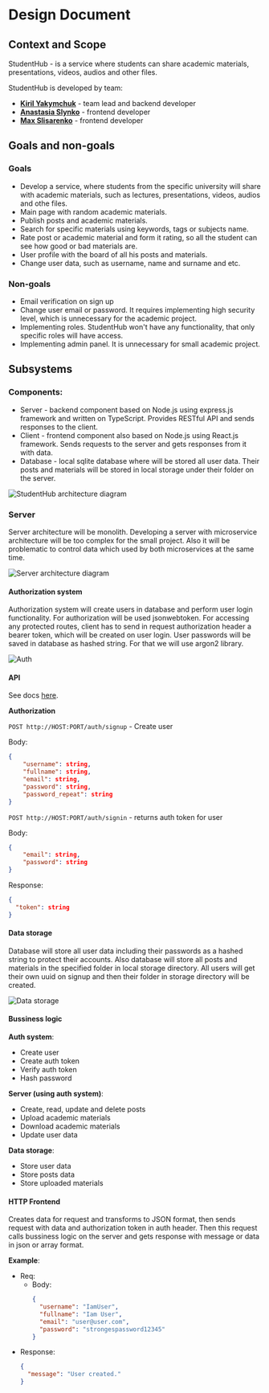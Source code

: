 # Design Document
## Context and Scope
StudentHub - is a service where students can share academic materials, presentations,
videos, audios and other files.

StudentHub is developed by team:
* **[Kiril Yakymchuk](https://github.com/stbestichhh)** - team lead and backend developer
* **[Anastasia Slynko](https://github.com/anastasia-sl)** - frontend developer
* **[Max Slisarenko](https://github.com/Cake2Rock)** - frontend developer

## Goals and non-goals
### Goals
* Develop a service, where students from the specific university will share with
academic materials, such as lectures, presentations, videos, audios and othe files.
* Main page with random academic materials.
* Publish posts and academic materials.
* Search for specific materials using keywords, tags or subjects name.
* Rate post or academic material and form it rating, so all the student can see 
how good or bad materials are.
* User profile with the board of all his posts and materials.
* Change user data, such as username, name and surname and etc.

### Non-goals
* Email verification on sign up
* Change user email or password. It requires implementing high security level,
which is unnecessary for the academic project.
* Implementing roles. StudentHub won't have any functionality, that only specific roles
will have access.
* Implementing admin panel. It is unnecessary for small academic project.

## Subsystems
### Components:
* Server - backend component based on Node.js using express.js framework and written on TypeScript. 
Provides RESTful API and sends responses to the client.
* Client - frontend component also based on Node.js using React.js framework. Sends requests
to the server and gets responses from it with data.
* Database - local sqlite database where will be stored all user data. Their posts and materials
will be stored in local storage under their folder on the server.

![StudentHub architecture diagram](./media/architecture-diagram.png)

### Server
Server architecture will be monolith. Developing a server with microservice architecture will be
too complex for the small project. Also it will be problematic to control data which used by both
microservices at the same time. 

![Server architecture diagram](./media/server-diagram.png)

#### Authorization system
Authorization system will create users in database and perform user login functionality. For
authorization will be used jsonwebtoken. For accessing any protected routes, client has to send
in request authorization header a bearer token, which will be created on user login.
User passwords will be saved in database as hashed string. For that we will use argon2 library.

![Auth](./media/auth.png)

#### API

See docs [here](https://apidog.com/apidoc/project-533931).

**Authorization**

`POST http://HOST:PORT/auth/signup` - Create user

Body: 
```json
{
    "username": string,
    "fullname": string,
    "email": string,
    "password": string,
    "password_repeat": string
}
```

`POST http://HOST:PORT/auth/signin` - returns auth token for user

Body: 
```json
{
    "email": string,
    "password": string
}
```

Response:
```json
{
  "token": string
}
```

#### Data storage
Database will store all user data including their passwords as a hashed string to protect 
their accounts. Also database will store all posts and materials in the specified folder in local
storage directory. All users will get their own uuid on signup and then their folder in storage directory
will be created.

![Data storage](./media/data-storage.png)

#### Bussiness logic
**Auth system**:
* Create user
* Create auth token
* Verify auth token
* Hash password

**Server (using auth system)**:
* Create, read, update and delete posts
* Upload academic materials
* Download academic materials
* Update user data

**Data storage**:
* Store user data
* Store posts data
* Store uploaded materials

#### HTTP Frontend
Creates data for request and transforms to JSON format, then sends request with data and authorization 
token in auth header. Then this request calls bussiness logic on the server and gets response with 
message or data in json or array format.

**Example**:
* Req:
  * Body:
    ```json
    {
      "username": "IamUser",
      "fullname": "Iam User",
      "email": "user@user.com",
      "password": "strongespassword12345"
    }
    ```
* Response:
  ```json
  {
    "message": "User created."
  }
  ```
